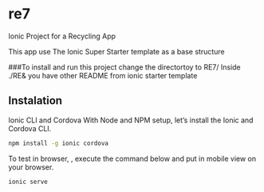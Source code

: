 # re7
Ionic Project for a Recycling App

This app use The Ionic Super Starter template as a base structure

###To install and run this project change the directortoy to RE7/
Inside ./RE& you have other README from ionic starter template


## Instalation
Ionic CLI and Cordova
With Node and NPM setup, let’s install the Ionic and Cordova CLI.

```bash
npm install -g ionic cordova
```

To test in browser, , execute the command below and put in mobile view on your browser.

 
```bash
ionic serve
```
